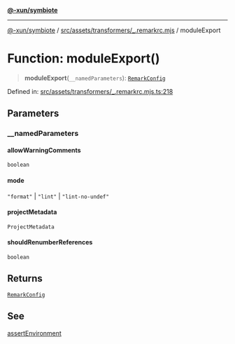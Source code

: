 [**@-xun/symbiote**](../../../../../README.md)

***

[@-xun/symbiote](../../../../../README.md) / [src/assets/transformers/\_.remarkrc.mjs](../README.md) / moduleExport

# Function: moduleExport()

> **moduleExport**(`__namedParameters`): [`RemarkConfig`](../type-aliases/RemarkConfig.md)

Defined in: [src/assets/transformers/\_.remarkrc.mjs.ts:218](https://github.com/Xunnamius/symbiote/blob/c1464a297410c83c8e7e7e880f016b0d4a6a426a/src/assets/transformers/_.remarkrc.mjs.ts#L218)

## Parameters

### \_\_namedParameters

#### allowWarningComments

`boolean`

#### mode

`"format"` \| `"lint"` \| `"lint-no-undef"`

#### projectMetadata

`ProjectMetadata`

#### shouldRenumberReferences

`boolean`

## Returns

[`RemarkConfig`](../type-aliases/RemarkConfig.md)

## See

[assertEnvironment](assertEnvironment.md)
